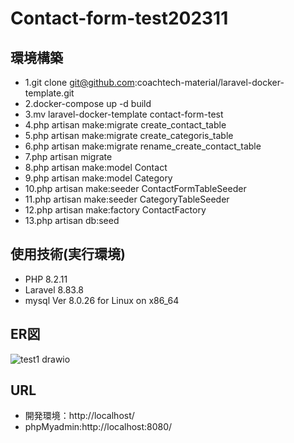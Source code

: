 # Contact-form-test202311
## 環境構築
- 1.git clone git@github.com:coachtech-material/laravel-docker-template.git
- 2.docker-compose up -d build 
- 3.mv laravel-docker-template contact-form-test
- 4.php artisan make:migrate create_contact_table
- 5.php artisan make:migrate create_categoris_table
- 6.php artisan make:migrate rename_create_contact_table
- 7.php artisan migrate
- 8.php artisan make:model Contact
- 9.php artisan make:model Category
- 10.php artisan make:seeder ContactFormTableSeeder
- 11.php artisan make:seeder CategoryTableSeeder
- 12.php artisan make:factory ContactFactory
- 13.php artisan db:seed

## 使用技術(実行環境)
- PHP 8.2.11
- Laravel 8.83.8
- mysql  Ver 8.0.26 for Linux on x86_64

## ER図
![test1 drawio](https://github.com/hibikaGO/Contact-form-test202311/assets/145337159/3792783f-4251-4843-a1e5-144f6532db3f)


## URL
- 開発環境：http://localhost/
- phpMyadmin:http://localhost:8080/

